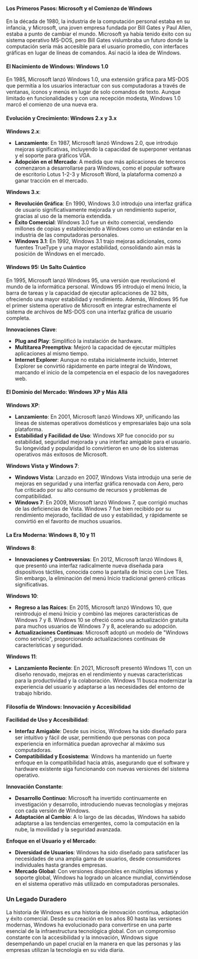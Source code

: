 
#### Los Primeros Pasos: Microsoft y el Comienzo de Windows

En la década de 1980, la industria de la computación personal estaba en su infancia, y Microsoft, una joven empresa fundada por Bill Gates y Paul Allen, estaba a punto de cambiar el mundo. Microsoft ya había tenido éxito con su sistema operativo MS-DOS, pero Bill Gates vislumbraba un futuro donde la computación sería más accesible para el usuario promedio, con interfaces gráficas en lugar de líneas de comandos. Así nació la idea de Windows.

#### El Nacimiento de Windows: Windows 1.0

En 1985, Microsoft lanzó Windows 1.0, una extensión gráfica para MS-DOS que permitía a los usuarios interactuar con sus computadoras a través de ventanas, íconos y menús en lugar de solo comandos de texto. Aunque limitado en funcionalidades y con una recepción modesta, Windows 1.0 marcó el comienzo de una nueva era.

#### Evolución y Crecimiento: Windows 2.x y 3.x

**Windows 2.x**:
- **Lanzamiento**: En 1987, Microsoft lanzó Windows 2.0, que introdujo mejoras significativas, incluyendo la capacidad de superponer ventanas y el soporte para gráficos VGA.
- **Adopción en el Mercado**: A medida que más aplicaciones de terceros comenzaron a desarrollarse para Windows, como el popular software de escritorio Lotus 1-2-3 y Microsoft Word, la plataforma comenzó a ganar tracción en el mercado.

**Windows 3.x**:
- **Revolución Gráfica**: En 1990, Windows 3.0 introdujo una interfaz gráfica de usuario significativamente mejorada y un rendimiento superior, gracias al uso de la memoria extendida.
- **Éxito Comercial**: Windows 3.0 fue un éxito comercial, vendiendo millones de copias y estableciendo a Windows como un estándar en la industria de las computadoras personales.
- **Windows 3.1**: En 1992, Windows 3.1 trajo mejoras adicionales, como fuentes TrueType y una mayor estabilidad, consolidando aún más la posición de Windows en el mercado.

#### Windows 95: Un Salto Cuántico

En 1995, Microsoft lanzó Windows 95, una versión que revolucionó el mundo de la informática personal. Windows 95 introdujo el menú Inicio, la barra de tareas y la capacidad de ejecutar aplicaciones de 32 bits, ofreciendo una mayor estabilidad y rendimiento. Además, Windows 95 fue el primer sistema operativo de Microsoft en integrar estrechamente el sistema de archivos de MS-DOS con una interfaz gráfica de usuario completa.

**Innovaciones Clave**:
- **Plug and Play**: Simplificó la instalación de hardware.
- **Multitarea Preemptiva**: Mejoró la capacidad de ejecutar múltiples aplicaciones al mismo tiempo.
- **Internet Explorer**: Aunque no estaba inicialmente incluido, Internet Explorer se convirtió rápidamente en parte integral de Windows, marcando el inicio de la competencia en el espacio de los navegadores web.

#### El Dominio del Mercado: Windows XP y Más Allá

**Windows XP**:
- **Lanzamiento**: En 2001, Microsoft lanzó Windows XP, unificando las líneas de sistemas operativos domésticos y empresariales bajo una sola plataforma.
- **Estabilidad y Facilidad de Uso**: Windows XP fue conocido por su estabilidad, seguridad mejorada y una interfaz amigable para el usuario. Su longevidad y popularidad lo convirtieron en uno de los sistemas operativos más exitosos de Microsoft.

**Windows Vista y Windows 7**:
- **Windows Vista**: Lanzado en 2007, Windows Vista introdujo una serie de mejoras en seguridad y una interfaz gráfica renovada con Aero, pero fue criticado por su alto consumo de recursos y problemas de compatibilidad.
- **Windows 7**: En 2009, Microsoft lanzó Windows 7, que corrigió muchas de las deficiencias de Vista. Windows 7 fue bien recibido por su rendimiento mejorado, facilidad de uso y estabilidad, y rápidamente se convirtió en el favorito de muchos usuarios.

#### La Era Moderna: Windows 8, 10 y 11

**Windows 8**:
- **Innovaciones y Controversias**: En 2012, Microsoft lanzó Windows 8, que presentó una interfaz radicalmente nueva diseñada para dispositivos táctiles, conocida como la pantalla de Inicio con Live Tiles. Sin embargo, la eliminación del menú Inicio tradicional generó críticas significativas.

**Windows 10**:
- **Regreso a las Raíces**: En 2015, Microsoft lanzó Windows 10, que reintrodujo el menú Inicio y combinó las mejores características de Windows 7 y 8. Windows 10 se ofreció como una actualización gratuita para muchos usuarios de Windows 7 y 8, acelerando su adopción.
- **Actualizaciones Continuas**: Microsoft adoptó un modelo de "Windows como servicio", proporcionando actualizaciones continuas de características y seguridad.

**Windows 11**:
- **Lanzamiento Reciente**: En 2021, Microsoft presentó Windows 11, con un diseño renovado, mejoras en el rendimiento y nuevas características para la productividad y la colaboración. Windows 11 busca modernizar la experiencia del usuario y adaptarse a las necesidades del entorno de trabajo híbrido.

#### Filosofía de Windows: Innovación y Accesibilidad

**Facilidad de Uso y Accesibilidad**:
- **Interfaz Amigable**: Desde sus inicios, Windows ha sido diseñado para ser intuitivo y fácil de usar, permitiendo que personas con poca experiencia en informática puedan aprovechar al máximo sus computadoras.
- **Compatibilidad y Ecosistema**: Windows ha mantenido un fuerte enfoque en la compatibilidad hacia atrás, asegurando que el software y hardware existente siga funcionando con nuevas versiones del sistema operativo.

**Innovación Constante**:
- **Desarrollo Continuo**: Microsoft ha invertido continuamente en investigación y desarrollo, introduciendo nuevas tecnologías y mejoras con cada versión de Windows.
- **Adaptación al Cambio**: A lo largo de las décadas, Windows ha sabido adaptarse a las tendencias emergentes, como la computación en la nube, la movilidad y la seguridad avanzada.

**Enfoque en el Usuario y el Mercado**:
- **Diversidad de Usuarios**: Windows ha sido diseñado para satisfacer las necesidades de una amplia gama de usuarios, desde consumidores individuales hasta grandes empresas.
- **Mercado Global**: Con versiones disponibles en múltiples idiomas y soporte global, Windows ha logrado un alcance mundial, convirtiéndose en el sistema operativo más utilizado en computadoras personales.

### Un Legado Duradero

La historia de Windows es una historia de innovación continua, adaptación y éxito comercial. Desde su creación en los años 80 hasta las versiones modernas, Windows ha evolucionado para convertirse en una parte esencial de la infraestructura tecnológica global. Con un compromiso constante con la accesibilidad y la innovación, Windows sigue desempeñando un papel crucial en la manera en que las personas y las empresas utilizan la tecnología en su vida diaria.
